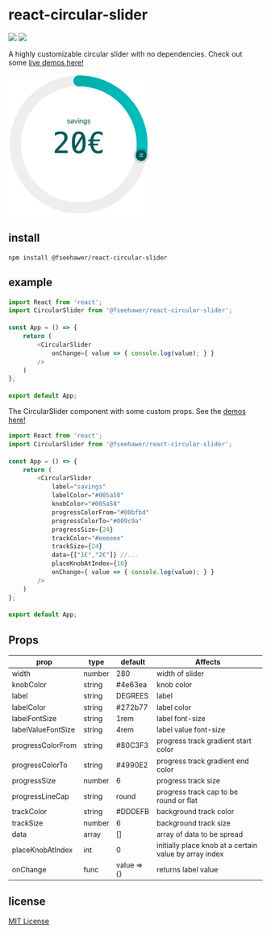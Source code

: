 # react-circular-slider

![](https://img.shields.io/badge/version-1.2.3-green.svg) ![](https://img.shields.io/badge/license-MIT-blue.svg)

A highly customizable circular slider with no dependencies. Check out some [live demos here!](https://fseehawer.github.io/react-circular-slider/)

<img src="public/slider.png" alt="CircularSlider example image" width="280" height="280" />

## install

```
npm install @fseehawer/react-circular-slider
```

## example

```javascript
import React from 'react';
import CircularSlider from '@fseehawer/react-circular-slider';

const App = () => {
    return (
        <CircularSlider
            onChange={ value => { console.log(value); } }
        />
    )
};

export default App;
```

The CircularSlider component with some custom props. See the [demos here!](https://fseehawer.github.io/react-circular-slider/)

```javascript
import React from 'react';
import CircularSlider from '@fseehawer/react-circular-slider';

const App = () => {
    return (
        <CircularSlider
            label="savings"
            labelColor="#005a58"
            knobColor="#005a58"
            progressColorFrom="#00bfbd"
            progressColorTo="#009c9a"
            progressSize={24}
            trackColor="#eeeeee"
            trackSize={24}
            data={["1€","2€"]} //...
            placeKnobAtIndex={10}
            onChange={ value => { console.log(value); } }
        />
    )
};

export default App;
```

## Props

prop             | type   | default       | Affects
-----------------|--------|---------------|--------
width            | number | 280           | width of slider
knobColor        | string | #4e63ea       | knob color
label            | string | DEGREES       | label
labelColor       | string | #272b77       | label color
labelFontSize    | string | 1rem          | label font-size
labelValueFontSize | string | 4rem        | label value font-size
progressColorFrom| string | #80C3F3       | progress track gradient start color
progressColorTo  | string | #4990E2       | progress track gradient end color
progressSize     | number | 6             | progress track size
progressLineCap  | string | round         | progress track cap to be round or flat
trackColor       | string | #DDDEFB       | background track color
trackSize        | number | 6             | background track size
data             | array  | []            | array of data to be spread
placeKnobAtIndex | int    | 0             | initially place knob at a certain value by array index
onChange         | func   | value => {}   | returns label value


## license

[MIT License](https://opensource.org/licenses/MIT)
